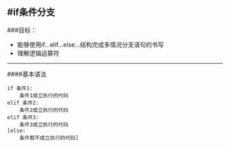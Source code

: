 #if条件分支
---
###目标：

* 能够使用if...elif...else...结构完成多情况分支语句的书写
* 理解逻辑运算符
---

####基本语法
```
if 条件1:
    条件1成立执行的代码
elif 条件2:
	条件2成立执行的代码
elif 条件3:
	条件3成立执行的代码
[else:
	条件都不成立执行的代码]

```